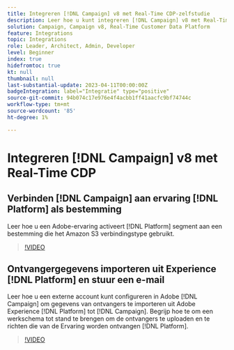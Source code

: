 ```yaml
---
title: Integreren [!DNL Campaign] v8 met Real-Time CDP-zelfstudie
description: Leer hoe u kunt integreren [!DNL Campaign] v8 met Real-Time CDP.
solution: Campaign, Campaign v8, Real-Time Customer Data Platform
feature: Integrations
topic: Integrations
role: Leader, Architect, Admin, Developer
level: Beginner
index: true
hidefromtoc: true
kt: null
thumbnail: null
last-substantial-update: 2023-04-11T00:00:00Z
badgeIntegration: label="Integratie" type="positive"
source-git-commit: 94b074c17e976e4f4acbb1ff41aacfc9bf74744c
workflow-type: tm+mt
source-wordcount: '85'
ht-degree: 1%

---
```



# Integreren [!DNL Campaign] v8 met Real-Time CDP

## Verbinden [!DNL Campaign] aan ervaring [!DNL Platform] als bestemming

Leer hoe u een Adobe-ervaring activeert [!DNL Platform] segment aan een bestemming die het Amazon S3 verbindingstype gebruikt.

>[!VIDEO](https://video.tv.adobe.com/v/336902?quality=12&learn=on)

## Ontvangergegevens importeren uit Experience [!DNL Platform] en stuur een e-mail

Leer hoe u een externe account kunt configureren in Adobe [!DNL Campaign] om gegevens van ontvangers te importeren uit Adobe Experience [!DNL Platform] tot [!DNL Campaign]. Begrijp hoe te om een werkschema tot stand te brengen om de ontvangers te uploaden en te richten die van de Ervaring worden ontvangen [!DNL Platform].

>[!VIDEO](https://video.tv.adobe.com/v/336641?quality=12&learn=on)
